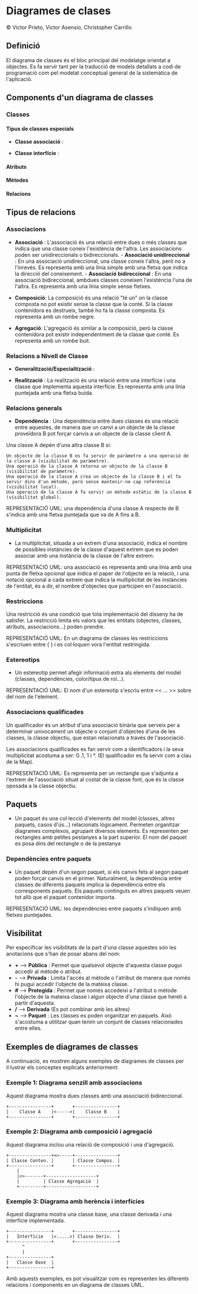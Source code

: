 # Diagrames de clases

© Victor Prieto, Victor Asensio, Christopher Carrillo

## Definició

El diagrama de classes és el bloc principal del modelatge orientat a objectes. Es fa servir tant per la traducció de models detallats a codi de programació com pel modelat conceptual general de la sistemàtica de l'aplicació.

## Components d'un diagrama de classes

### **Classes**

#### **Tipus de classes especials**

- **Classe associació** :

- **Classe interfície** :

#### **Atributs**

#### **Mètodes**

#### **Relacions**

## Tipus de relacions

### **Associacions**

- **Associació** : L'associació és una relació entre dues o més classes que indica que una classe coneix l'existència de l'altra. Les associacions poden ser unidireccionals o bidireccionals.
      - **Associació unidireccional** : En una associació unidireccional, una classe coneix l'altra, però no a l'inrevés. Es representa amb una línia simple amb una fletxa que indica la direcció del coneixement.
      - **Associació bidireccional** : En una associació bidireccional, ambdues classes coneixen l'existència l'una de l'altra. Es representa amb una línia simple sense fletxes.

- **Composició**: La composició és una relació "té un" on la classe composta no pot existir sense la classe que la conté. Si la classe contenidora es destrueix, també ho fa la classe composta. Es representa amb un rombe negre.

- **Agregació**: L'agregació és similar a la composició, però la classe contenidora pot existir independentment de la classe que conté. Es representa amb un rombe buit.

### **Relacions a Nivell de Classe**

- **Generalització/Especialització** :

- **Realització** : La realització és una relació entre una interfície i una classe que implementa aquesta interfície. Es representa amb una línia puntejada amb una fletxa buida.

### **Relacions generals**

- **Dependència** : Una dependència entre dues classes és una relació entre aquestes, de manera que un canvi a un objecte de la classe proveïdora B pot forçar canvis a un objecte de la classe client A.

Una classe A depèn d'una altra classe B si:

    Un objecte de la classe B es fa servir de paràmetre a una operació de la classe A (visibilitat de paràmetre).
    Una operació de la classe A retorna un objecte de la classe B (visibilitat de paràmetre).
    Una operació de la classe A crea un objecte de la classe B i el fa servir dins d'un mètode, però sense mantenir-ne cap referència (visibilitat local).
    Una operació de la classe A fa servir un mètode estàtic de la classe B (visibilitat global).

REPRESENTACIÓ UML: una dependència d'una classe A respecte de B s'indica amb una fletxa puntejada que va de A fins a B.

### **Multiplicitat**

- La multiplicitat, situada a un extrem d'una associació, indica el nombre de possibles instàncies de la classe d'aquest extrem que es poden associar amb una instància de la classe de l'altre extrem.

REPRESENTACIÓ UML: una associació es representa amb una línia amb una punta de fletxa opcional que indica el paper de l'objecte en la relació, i una notació opcional a cada extrem que indica la multiplicitat de les instàncies de l'entitat, és a dir, el nombre d'objectes que participen en l'associació.

### **Restriccions**

Una restricció és una condició que tota implementació del disseny ha de satisfer. La restricció limita els valors que les entitats (objectes, classes, atributs, associacions...) poden prendre.

REPRESENTACIÓ UML: En un diagrama de classes les restriccions s'escriuen entre { } i es col·loquen vora l'entitat restringida.

### **Estereotips**

- Un estereotip permet afegir informació extra als elements del model (classes, dependències, color/tipus de rol…).

REPRESENTACIÓ UML: El nom d'un estereotip s'escriu entre << ... >> sobre del nom de l'element.

### **Associacions qualificades**

Un qualificador és un atribut d'una associació binària que serveix per a determinar unívocament un objecte o conjunt d'objectes d'una de les classes, la classe objectiu, que estan relacionats a través de l'associació.

Les associacions qualificades es fan servir com a identificadors i la seva multiplicitat acostuma a ser: 0..1, 1 i *. (El qualificador es fa servir com a clau de la Map).

REPRESENTACIÓ UML: Es representa per un rectangle que s'adjunta a l'extrem de l'associació situat al costat de la classe font, que és la classe oposada a la classe objectiu.

## **Paquets**

- Un paquet és una col·lecció d'elements del model (classes, altres paquets, casos d'ús…) relacionats lògicament. Permeten organitzar diagrames complexos, agrupant diversos elements. Es representen per rectangles amb petites pestanyes a la part superior. El nom del paquet es posa dins del rectangle o de la pestanya

### **Dependències entre paquets**

- Un paquet depèn d'un segon paquet, si els canvis fets al segon paquet poden forçar canvis en el primer. Naturalment, la dependència entre classes de diferents paquets implica la dependència entre els corresponents paquets. Els paquets continguts en altres paquets veuen tot allò que el paquet contenidor importa.

REPRESENTACIÓ UML: les dependències entre paquets s'indiquen amb fletxes puntejades.

## **Visibilitat**

Per especificar les visibilitats de la part d'una classe aquestes són les anotacions que s'han de posar abans del nom:

- **+** --> **Pública** : Permet que qualsevol objecte d'aquesta classe pugui accedir al mètode o atribut.
- **-** --> **Privada** : Limita l'accés al mètode o l'atribut de manera que només hi pugui accedir l'objecte de la mateixa classe.
- **#** --> **Protegida** : Permet que només accedeixi a l'atribut o mètode l'objecte de la mateixa classe i algun objecte d'una classe que hereti a partir d'aquesta.
- **/** --> **Derivada** (Es pot combinar amb les altres)
- **~** --> **Paquet** : Les classes es poden organitzar en paquets. Això s'acostuma a utilitzar quan tenim un conjunt de classes relacionades entre elles.

## Exemples de diagrames de classes

A continuació, es mostren alguns exemples de diagrames de classes per il·lustrar els conceptes explicats anteriorment:

### Exemple 1: Diagrama senzill amb associacions

Aquest diagrama mostra dues classes amb una associació bidireccional.

```
+----------------+       +----------------+
|    Classe A    |<----->|    Classe B    |
+----------------+       +----------------+
```

### Exemple 2: Diagrama amb composició i agregació

Aquest diagrama inclou una relació de composició i una d'agregació.

```
+----------------+<>-----+----------------+
| Classe Conten. |       | Classe Compos. |
+----------------+       +----------------+
    |
    |<>-------+-------------------+
    |         | Classe Agregació  |
    +---------+-------------------+
```

### Exemple 3: Diagrama amb herència i interfícies

Aquest diagrama mostra una classe base, una classe derivada i una interfície implementada.

```
+----------------+       +----------------+
|   Interfície   |<.....>| Classe Deriv.  |
+----------------+       +----------------+
      ^
      |
+----------------+
|   Classe Base  |
+----------------+
```

Amb aquests exemples, es pot visualitzar com es representen les diferents relacions i components en un diagrama de classes UML.
